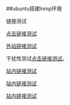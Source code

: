 ##ubuntu搭建lnmp环境

链接测试

[点击链接测试](https://getcomposer.org/Composer-Setup.exe)

[外站链接测试](http://www.golaravel.com/laravel/docs/5.0/)

干扰性测试[点击链接测试](https://getcomposer.org/Composer-Setup.exe)。

[站内链接测试](./ubuntu创建共享盘.md)

[站内链接测试](../ubuntu创建共享盘.md)

[站内链接测试](../phpnote/ubuntu创建共享盘.md)
